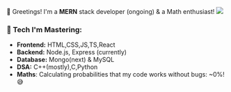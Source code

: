  👋 Greetings! 
 I'm a **MERN** stack developer (ongoing) & a Math enthusiast!
<img src="https://user-images.githubusercontent.com/73097560/115834477-dbab4500-a447-11eb-908a-139a6edaec5c.gif">             

### 🔧 Tech I'm Mastering:
- **Frontend:** HTML,CSS,JS,TS,React
- **Backend:** Node.js, Express (currently)
- **Database:** Mongo(next) & MySQL
- **DSA:** C++(mostly),C,Python
- **Maths**: Calculating probabilities that my code works without bugs: ~0%! 😅
